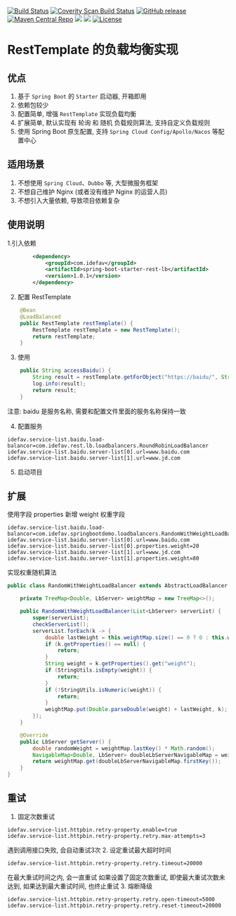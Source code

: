 [![Build Status](https://travis-ci.org/idefav/spring-boot-starter-rest-lb.svg?branch=master)](https://travis-ci.org/idefav/spring-boot-starter-rest-lb)
[![Coverity Scan Build Status](https://scan.coverity.com/projects/22379/badge.svg)](https://scan.coverity.com/projects/idefav-spring-boot-starter-rest-lb)
[![GitHub release](https://img.shields.io/github/release/idefav/spring-boot-starter-rest-lb.svg)](https://github.com/idefav/spring-boot-starter-rest-lb/releases)
[![Maven Central Repo](https://img.shields.io/maven-central/v/com.idefav/spring-boot-starter-rest-lb.svg)](https://mvnrepository.com/artifact/com.idefav.rest.lb/spring-boot-starter-rest-lb)
![](https://img.shields.io/badge/JAVA-1.8+-green.svg)
![](https://img.shields.io/badge/MAVEN-3.5+-pink.svg)
[![License](https://img.shields.io/badge/License-Apache%202.0-blue.svg)](https://opensource.org/licenses/Apache-2.0)
# RestTemplate 的负载均衡实现
## 优点
1. 基于 `Spring Boot` 的 `Starter` 启动器, 开箱即用
2. 依赖包较少
3. 配置简单, 增强 `RestTemplate` 实现负载均衡
4. 扩展简单, 默认实现有 轮询 和 随机 负载规则算法, 支持自定义负载规则
5. 使用 Spring Boot 原生配置, 支持 `Spring Cloud Config/Apollo/Nacos` 等配置中心
## 适用场景
1. 不想使用 `Spring Cloud`、`Dubbo` 等, 大型微服务框架
2. 不想自己维护 Nginx (或者没有维护 Nginx 的运营人员)
3. 不想引入大量依赖, 导致项目依赖复杂
## 使用说明
1.引入依赖
```xml
        <dependency>
            <groupId>com.idefav</groupId>
            <artifactId>spring-boot-starter-rest-lb</artifactId>
            <version>1.0.1</version>
        </dependency>
```
2. 配置 RestTemplate
```java
    @Bean
    @LoadBalanced
    public RestTemplate restTemplate() {
        RestTemplate restTemplate = new RestTemplate();
        return restTemplate;
    }
```
3. 使用
```java
    public String accessBaidu() {
        String result = restTemplate.getForObject("https://baidu/", String.class);
        log.info(result);
        return result;
    }
```
注意: baidu 是服务名称, 需要和配置文件里面的服务名称保持一致

4. 配置服务
```properties
idefav.service-list.baidu.load-balancor=com.idefav.rest.lb.loadbalancers.RoundRobinLoadBalancer
idefav.service-list.baidu.server-list[0].url=www.baidu.com
idefav.service-list.baidu.server-list[1].url=www.jd.com
```
5. 启动项目

## 扩展
使用字段 properties 新增 weight 权重字段
```properties
idefav.service-list.baidu.load-balancor=com.idefav.springbootdemo.loadbalancers.RandomWithWeightLoadBalancer
idefav.service-list.baidu.server-list[0].url=www.baidu.com
idefav.service-list.baidu.server-list[0].properties.weight=20
idefav.service-list.baidu.server-list[1].url=www.jd.com
idefav.service-list.baidu.server-list[1].properties.weight=80
```
实现权重随机算法
```java
public class RandomWithWeightLoadBalancer extends AbstractLoadBalancer {

    private TreeMap<Double, LbServer> weightMap = new TreeMap<>();

    public RandomWithWeightLoadBalancer(List<LbServer> serverList) {
        super(serverList);
        checkServerList();
        serverList.forEach(k -> {
            double lastWeight = this.weightMap.size() == 0 ? 0 : this.weightMap.lastKey();
            if (k.getProperties() == null) {
                return;
            }
            String weight = k.getProperties().get("weight");
            if (StringUtils.isEmpty(weight)) {
                return;
            }
            if (!StringUtils.isNumeric(weight)) {
                return;
            }
            weightMap.put(Double.parseDouble(weight) + lastWeight, k);
        });
    }

    @Override
    public LbServer getServer() {
        double randomWeight = weightMap.lastKey() * Math.random();
        NavigableMap<Double, LbServer> doubleLbServerNavigableMap = weightMap.tailMap(randomWeight, false);
        return weightMap.get(doubleLbServerNavigableMap.firstKey());
    }
}
```
## 重试
1. 固定次数重试
```properties
idefav.service-list.httpbin.retry-property.enable=true
idefav.service-list.httpbin.retry-property.retry.max-attempts=3
 ```
遇到调用接口失败, 会自动重试3次
2. 设定重试最大超时时间
```properties
idefav.service-list.httpbin.retry-property.retry.timeout=20000
```
在最大重试时间之内, 会一直重试
如果设置了固定次数重试, 即使最大重试次数未达到, 如果达到最大重试时间, 也终止重试
3. 熔断降级
```properties
idefav.service-list.httpbin.retry-property.retry.open-timeout=5000
idefav.service-list.httpbin.retry-property.retry.reset-timeout=20000
```